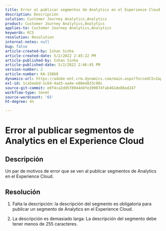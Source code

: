 ```yaml
---
title: Error al publicar segmentos de Analytics en el Experience Cloud
description: Descripción
solution: Customer Journey Analytics,Analytics
product: Customer Journey Analytics,Analytics
applies-to: Customer Journey Analytics,Analytics
keywords: KCS
resolution: Resolution
internal-notes: null
bug: false
article-created-by: Ishan Sinha
article-created-date: 5/2/2022 2:45:22 PM
article-published-by: Ishan Sinha
article-published-date: 5/2/2022 2:46:45 PM
version-number: 2
article-number: KA-15868
dynamics-url: https://adobe-ent.crm.dynamics.com/main.aspx?forceUCI=1&pagetype=entityrecord&etn=knowledgearticle&id=8c8c127a-26ca-ec11-a7b5-6045bd00dca1
exl-id: 1ca5eebd-1c64-4ad3-aa4e-e00e4833c08c
source-git-commit: e8f4ca2dd578944d4fe399074fab461de88ad247
workflow-type: tm+mt
source-wordcount: '65'
ht-degree: 4%

---
```


# Error al publicar segmentos de Analytics en el Experience Cloud

## Descripción


Un par de motivos de error que se ven al publicar segmentos de Analytics en el Experience Cloud.


## Resolución


1. Falta la descripción: la descripción del segmento es obligatoria para publicar un segmento de Analytics en el Experience Cloud.

2. La descripción es demasiado larga: La descripción del segmento debe tener menos de 255 caracteres.
